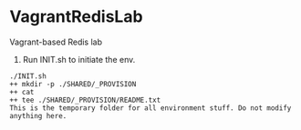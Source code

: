 # VagrantRedisLab
Vagrant-based Redis lab

1. Run INIT.sh to initiate the env.
```
./INIT.sh
++ mkdir -p ./SHARED/_PROVISION
++ cat
++ tee ./SHARED/_PROVISION/README.txt
This is the temporary folder for all environment stuff. Do not modify anything here.
```

